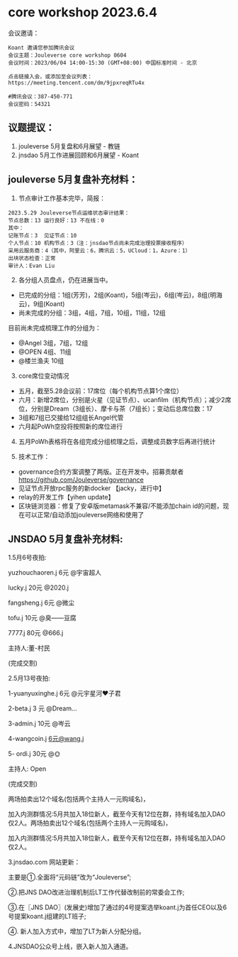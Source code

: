 # core workshop 2023.6.4

会议邀请：
~~~
Koant 邀请您参加腾讯会议
会议主题：Jouleverse core workshop 0604
会议时间：2023/06/04 14:00-15:30 (GMT+08:00) 中国标准时间 - 北京

点击链接入会，或添加至会议列表：
https://meeting.tencent.com/dm/9jpxreqRTu4x

#腾讯会议：387-450-771
会议密码：54321
~~~

## 议题提议：
1. jouleverse 5月复盘和6月展望 - 教链
2. jnsdao 5月工作进展回顾和6月展望 - Koant


## jouleverse 5月复盘补充材料：

1. 节点审计工作基本完毕，简报：
~~~
2023.5.29 Jouleverse节点运维状态审计结果：
节点总数：13 运行良好：13 不在线：0
其中：
记账节点：3  见证节点：10
个人节点：10 机构节点：3（注：jnsdao节点尚未完成治理投票接收程序）
采用云服务商：4（其中，阿里云：6，腾讯云：5，UCloud：1，Azure：1）
出块状态检查：正常
审计人：Evan Liu
~~~

2. 各分组人员盘点，仍在进展当中。

- 已完成的分组：1组(芳芳)，2组(Koant)，5组(岑云)，6组(岑云)，8组(明海云)，9组(Koant)
- 尚未完成的分组：3组，4组，7组，10组，11组，12组

目前尚未完成梳理工作的分组为：
- @Angel 3组，7组，12组
- @OPEN 4组、11组
- @楼兰渔夫 10组

3. core席位变动情况

- 五月，截至5.28会议前：17席位（每个机构节点算1个席位）
- 六月：新增2席位，分别是火星（见证节点）、ucanfilm（机构节点）；减少2席位，分别是Dream（3组长）、摩卡与茶（7组长）；变动后总席位数：17
- 3组和7组已交接给12组组长Angel代管
- 六月起PoWh空投将按照新的席位进行

4. 五月PoWh表格将在各组完成分组梳理之后，调整成员数字后再进行统计

5. 技术工作：
- governance合约方案调整了两版。正在开发中。招募贡献者 https://github.com/Jouleverse/governance
- 见证节点开放rpc服务的新docker 【jacky，进行中】
- relay的开发工作【yihen update】
- 区块链浏览器：修复了安卓版metamask不兼容/不能添加chain id的问题，现在可以正常/自动添加jouleverse网络和使用了

## JNSDAO 5月复盘补充材料:

1.5月6号夜拍:

yuzhouchaoren.j 6元 @宇宙超人

lucky.j 20元 @2020.j

fangsheng.j 6元 @微尘

tofu.j  10元 @臭——豆腐

7777.j 80元 @666.j

主持人:董-村民

(完成交割)

2.5月13号夜拍:

1-yuanyuxinghe.j 6元 @元宇星河♥子君

2-beta.j  3 元 @Dream...

3-admin.j 10元  @岑云

4-wangcoin.j 6元@wang.j

5- ordi.j 30元 @🌞

主持人: Open

(完成交割)

两场拍卖出12个域名(包括两个主持人一元购域名)，

加入内测群情况:5月共加入18位新人，截至今天有12位在群，持有域名加入DAO仅2人。两场拍卖出12个域名(包括两个主持人一元购域名)，

加入内测群情况:5月共加入18位新人，截至今天有12位在群，持有域名加入DAO仅2人。

3.jnsdao.com 网站更新：

主要是①.全面将“元码链”改为“Jouleverse”;

②.把JNS DAO改进治理机制后LT工作代替改制前的常委会工作;

③.在〖JNS DAO〗(发展史)增加了通过的4号提案选举koant.j为首任CEO以及6号提案koant.j组建的LT班子;

④. 新人加入方式中，增加了LT为新人分配分组。

4.JNSDAO公众号上线，嵌入新人加入通道。




